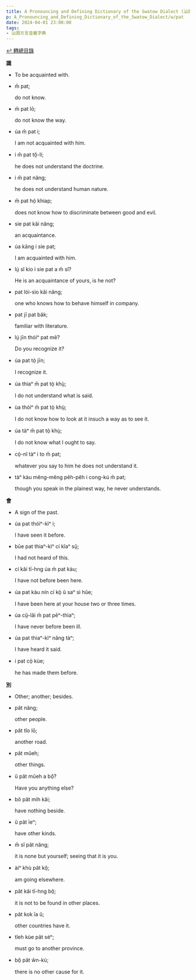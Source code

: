 ```yaml
---
title: A Pronouncing and Defining Dictionary of the Swatow Dialect (汕頭方言音義字典) / pat
p: A_Pronouncing_and_Defining_Dictionary_of_the_Swatow_Dialect/w/pat
date: 2024-04-01 23:00:00
tags: 
- 汕頭方言音義字典
---
```


[↩️ 轉總目錄](/A_Pronouncing_and_Defining_Dictionary_of_the_Swatow_Dialect)


**識**
- To be acquainted with.

- m̄ pat;

  do not know.

- m̄ pat lō;

  do not know the way.

- úa m̄ pat i;

  I am not acquainted with him.

- i m̄ pat tŏ̤-lí;

  he does not understand the doctrine.

- i m̄ pat nâng;

  he does not understand human nature.

- m̄ pat hó̤ khiap;

  does not know how to discriminate between good and evil.

- sie pat kâi nâng;

  an acquaintance.

- úa kāng i sie pat;

  I am acquainted with him.

- lṳ́ sĭ kio i sie pat a m̄ sĭ?

  He is an acquaintance of yours, is he not?

- pat lói-sìo kâi nâng;

  one who knows how to behave himself in company.

- pat jī pat bâk;

  familiar with literature.

- lṳ́ jīn thóiⁿ pat mē?

  Do you recognize it?

- úa pat tò̤ jīn;

  I recognize it.

- úa thiaⁿ m̄ pat tò̤ khṳ̀;

  I do not understand what is said.

- ùa thóiⁿ m̄ pat tò̤ khṳ̀;

  I do not know how to look at it insuch a way as to see it.

- úa tàⁿ m̄ pat tò̤ khṳ̀;

  I do not know what I ought to say.

- cò̤-nî tàⁿ i to m̄ pat;

  whatever you say to him he does not understand it.

- tàⁿ kàu mêng-mêng pêh-pêh i cong-kú m̄ pat;

  though you speak in the plainest way, he never understands.

**會**
- A sign of the past.

- úa pat thóiⁿ-kìⁿ i;

  I have seen it before.

- būe pat thiaⁿ-kìⁿ cí kĭaⁿ sṳ̆;

  I had not heard of this.

- cí kâi tī-hng úa m̄ pat kàu;

  I have not before been here.

- úa pat kàu nín cí kò̤ ŭ saⁿ sì hûe;

  I have been here at your house two or three times.

- úa cṳ̆-lâi m̄ pat pēⁿ-thìaⁿ;

  I have never before been ill.

- úa pat thiaⁿ-kìⁿ nâng tàⁿ;

  I have heard it said.

- i pat cò̤ kùe;

  he has made them before.

**別**
- Other; another; besides.

- pât nâng;

  other people.

- pât tîo lō;

  another road.

- pât mûeh;

  other things.

- ŭ pât mûeh a bô̤?

  Have you anything else? 

- bô pât mih kâi;

  have nothing beside.

- ŭ pât īeⁿ;

  have other kinds.

- m̄ sĭ pât nâng;

  it is none but yourself; seeing that it is you.

- àiⁿ khù pât kô̤;

  am going elsewhere.

- pât kâi tī-hng bô̤;

  it is not to be found in other places.

- pât kok īa ŭ;

  other countries have it.

- tîeh kùe pât séⁿ;

  must go to another province.

- bô̤ pât ŵn-kù;

  there is no other cause for it.